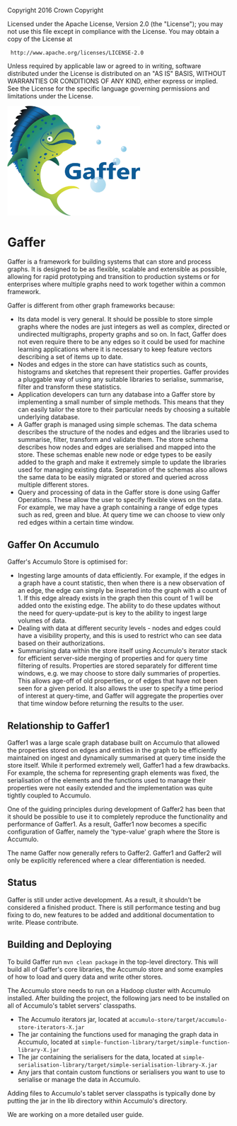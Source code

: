   Copyright 2016 Crown Copyright

  Licensed under the Apache License, Version 2.0 (the "License");
  you may not use this file except in compliance with the License.
  You may obtain a copy of the License at

     http://www.apache.org/licenses/LICENSE-2.0

  Unless required by applicable law or agreed to in writing, software
  distributed under the License is distributed on an "AS IS" BASIS,
  WITHOUT WARRANTIES OR CONDITIONS OF ANY KIND, either express or implied.
  See the License for the specific language governing permissions and
  limitations under the License.

<img src="logos/logoWithText.png" width="300">

Gaffer
======

Gaffer is a framework for building systems that can store and process graphs. It is designed to be as flexible, scalable and extensible as possible,
allowing for rapid prototyping and transition to production systems or for enterprises where multiple graphs need to work together within a common framework.

Gaffer is different from other graph frameworks because:

 - Its data model is very general. It should be possible to store simple graphs where the nodes are just integers as well as complex, directed or undirected multigraphs,
 property graphs and so on. In fact, Gaffer does not even require there to be any edges so it could be used for machine learning applications where it is necessary to
 keep feature vectors describing a set of items up to date.
 - Nodes and edges in the store can have statistics such as counts, histograms and sketches that represent their properties.
Gaffer provides a pluggable way of using any suitable libraries to serialise, summarise, filter and transform these statistics.
 - Application developers can turn any database into a Gaffer store by implementing a small number of simple methods. This means that they can easily tailor the store to their particular needs by choosing a suitable underlying database.
 - A Gaffer graph is managed using simple schemas. The data schema describes the structure of the nodes and edges and the libraries used to summarise, filter,
 transform and validate them. The store schema describes how nodes and edges are serialised and mapped into the store. These schemas enable new node or edge types to be
 easily added to the graph and make it extremely simple to update the libraries used for managing existing data. Separation of the schemas also allows the same data
 to be easily migrated or stored and queried across multiple different stores.
 - Query and processing of data in the Gaffer store is done using Gaffer Operations. These allow the user to specify flexible views on the data. For example, we may
 have a graph containing a range of edge types such as red, green and blue. At query time we can choose to view only red edges within a certain time window.

Gaffer On Accumulo
------------------

Gaffer's Accumulo Store is optimised for:

 - Ingesting large amounts of data efficiently. For example, if the edges in a graph have a count statistic, then when there is a new
observation of an edge, the edge can simply be inserted into the graph with a count of 1. If this
edge already exists in the graph then this count of 1 will be added onto the existing edge. The ability to
do these updates without the need for query-update-put is key to the ability to ingest large volumes
of data.
 - Dealing with data at different security levels - nodes and edges could have a visibility property, and this is used to restrict who can
see data based on their authorizations.
 - Summarising data within the store itself using Accumulo's iterator stack for efficient server-side merging of properties and for query time filtering of results.
Properties are stored separately
for different time windows, e.g. we may choose to store daily summaries of properties. This allows age-off
of old properties, or of edges that have not been seen for a given period. It also allows the user
to specify a time period of interest at query-time, and Gaffer will aggregate the properties over
that time window before returning the results to the user.

Relationship to Gaffer1
-----------------------

Gaffer1 was a large scale graph database built on Accumulo that allowed the properties stored on edges and entities in the graph to be efficiently maintained on ingest
and dynamically summarised at query time inside the store itself. While it performed extremely well, Gaffer1 had a few drawbacks. For example, the schema for
representing graph elements was fixed, the serialisation of the elements and the functions used to manage their properties were not easily extended and the implementation
was quite tightly coupled to Accumulo.

One of the guiding principles during development of Gaffer2 has been that it should be possible to use it to completely reproduce the functionality and performance of Gaffer1.
As a result, Gaffer1 now becomes a specific configuration of Gaffer, namely the 'type-value' graph where the Store is Accumulo.

The name Gaffer now generally refers to Gaffer2. Gaffer1 and Gaffer2 will only be explicitly referenced where a clear differentiation is needed.

Status
------

Gaffer is still under active development. As a result, it shouldn't be considered a finished product. There is still performance testing and bug fixing to do, new features
to be added and additional documentation to write. Please contribute.

Building and Deploying
----------------------

To build Gaffer run `mvn clean package` in the top-level directory. This will build all of Gaffer's core libraries, the Accumulo store and some examples of how to load and query data and write other stores.

The Accumulo store needs to run on a Hadoop cluster with Accumulo installed. After building the project, the following jars need to be installed on all of Accumulo's tablet servers' classpaths.

 - The Accumulo iterators jar, located at `accumulo-store/target/accumulo-store-iterators-X.jar`
 - The jar containing the functions used for managing the graph data in Accumulo, located at `simple-function-library/target/simple-function-library-X.jar`
 - The jar containing the serialisers for the data, located at `simple-serialisation-library/target/simple-serialisation-library-X.jar`
 - Any jars that contain custom functions or serialisers you want to use to serialise or manage the data in Accumulo.

Adding files to Accumulo's tablet server classpaths is typically done by putting the jar in the lib directory within Accumulo's directory.

We are working on a more detailed user guide.
